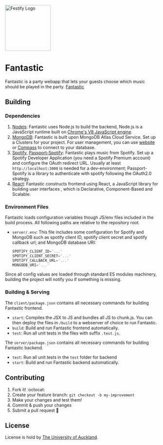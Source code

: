 <a href="https://festify.rocks/">
    <img title="Festify Logo" height="150" src="https://github.com/BennyChun/Group-9-Amethyst-Ant/blob/master/client/src/image/logo.png">
</a>

# Fantastic 


Fantastic is a party webapp that lets your guests choose which music should be played in the party. [Fantastic](https://festify.rocks/)

## Building

### Dependencies

1. [Nodejs](https://nodejs.org): Fantastic uses Node.js to build the backend, Node.js is a JavaScript runtime built on [Chrome's V8 JavaScript engine](https://v8.dev/).
1. [MongoDB](https://www.mongodb.com/): Fantastic is built upon MongoDB Atlas Cloud Service. Set up a Clusters for your project. For user management, you can use [website](https://cloud.mongodb.com) or [Compass](https://www.mongodb.com/products/compass) to connect to your database.
1. [Spotify](https://beta.developer.spotify.com/), [Passport-Spotify](https://github.com/JMPerez/passport-spotify): Fantastic plays music from Spotify. Set up a Spotify Developer Application (you need a Spotify Premium account) and configure the OAuth redirect URL. Usually at least `http://localhost:3000` is needed for a dev-environment; Passport-Spotify is a library to authenticate with spotify following the OAuth2.0 strategy.
1. [React](https://reactjs.org/): Fantastic constructs frontend using React, a JavaScript library for building user interfaces , which is Declarative, Component-Based and Scalable.

### Environment Files

Fantastic loads configuration variables though JS/env files included in the build process. All following paths are relative to the repository root.

- `server/.env`: This file includes some configuration for Spotify and MongoDB such as spotify client ID, spotify client secret and spotify callback url; and MongoDB database URI:
    ```js
    SPOTIFY_CLIENT_ID='...'
    SPOTIFY_CLIENT_SECRET='...'
    SPOTIFY_CALLBACK_URL='...'
    MONGODB_URI='...'
    ```



Since all config values are loaded through standard ES modules machinery, building the project will notify you if something is missing.

### Building & Serving

The `client/package.json` contains all necessary commands for building Fantastic frontend.
- `start`<a name="react-scripts start"></a>: Compiles the JSX to JS and bundles all JS to chunk.js. You can then deploy the files in `/build` to a webserver of choice to run Fantastic.
- `build`: Build and run Fantastic frontend automatically.
- `test`: Run all unit tests in the files with suffix `.test.js`.

The `server/package.json` contains all necessary commands for building Fantastic backend.
- `test`<a name="mocha"></a>: Run all unit tests in the `test` folder for backend 
- `start`: Build and run Fantastic backend automatically.


## Contributing

1. Fork it! :octocat:
1. Create your feature branch: `git checkout -b my-improvement`
1. Make your changes and test them!
1. Commit & push your changes
1. Submit a pull request :rocket:

## License

License is hold by [The University of Auckland](https://www.auckland.ac.nz/en.html).

